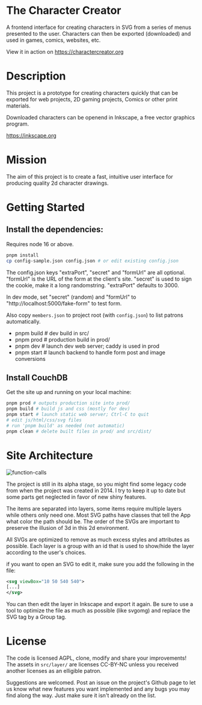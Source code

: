 # The Character Creator
A frontend interface for creating characters in SVG from a series of menus presented to the user. Characters can then be exported (downloaded) and used in games, comics, websites, etc.

View it in action on https://charactercreator.org

# Description

This project is a prototype for creating characters quickly that can be exported for web projects, 2D gaming projects, Comics or other print materials.

Downloaded characters can be openend in Inkscape, a free vector graphics program.

https://inkscape.org

# Mission

The aim of this project is to create a fast, intuitive user interface for producing quality 2d character drawings.

# Getting Started

## Install the dependencies:

Requires node 16 or above.

```sh
pnpm install
cp config-sample.json config.json # or edit existing config.json
```

The config.json keys "extraPort", "secret" and "formUrl" are all optional. "formUrl" is the URL of the form at the client's site. "secret" is used to sign the cookie, make it a long randomstring. "extraPort" defaults to 3000.

In dev mode, set "secret" (random) and "formUrl" to "http://localhost:5000/fake-form" to test form.

Also copy `members.json` to project root (with `config.json`) to list patrons automatically.

- pnpm build # dev build in src/
- pnpm prod # production build in prod/
- pnpm dev # launch dev web server; caddy is used in prod
- pnpm start # launch backend to handle form post and image conversions

## Install CouchDB

Get the site up and running on your local machine:

```sh
pnpm prod # outputs production site into prod/
pnpm build # build js and css (mostly for dev)
pnpm start # launch static web server; Ctrl-C to quit
# edit js/html/css/svg files
# run 'pnpm build' as needed (not automatic)
pnpm clean # delete built files in prod/ and src/dist/
```


# Site Architecture

![function-calls](https://raw.githubusercontent.com/ubik23/charactercreator/master/scripts/function-calls.jpg)

The project is still in its alpha stage, so you might find some legacy code from when the project was created in 2014. I try to keep it up to date but some parts get neglected in favor of new shiny features.

The items are separated into layers, some items require multiple layers while others only need one. Most SVG paths have classes that tell the App what color the path should be. The order of the SVGs are important to preserve the illusion of 3d in this 2d environment.

All SVGs are optimized to remove as much excess styles and attributes as possible. Each layer is a group with an id that is used to show/hide the layer according to the user's choices.

if you want to open an SVG to edit it, make sure you add the following in the file:
```svg
<svg viewBox="10 50 540 540">
[...]
</svg>
```
You can then edit the layer in Inkscape and export it again. Be sure to use a tool to optimize the file as much as possible (like svgomg) and replace the SVG tag by a Group tag.

# License

The code is licensed AGPL, clone, modify and share your improvements! The assets in `src/layer/` are licenses CC-BY-NC unless you received another licenses as an elligible  patron.

Suggestions are welcomed. Post an issue on the project's Github page to let us know what new features you want implemented and any bugs you may find along the way. Just make sure it isn't already on the list.

